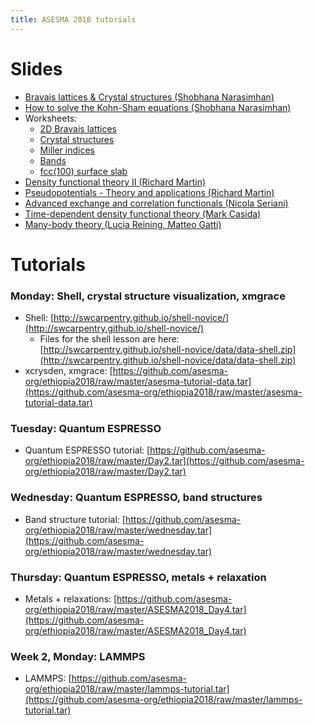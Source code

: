 ```yaml
---
title: ASESMA 2018 tutorials
---
```


# Slides

- [Bravais lattices & Crystal structures (Shobhana Narasimhan)](https://github.com/asesma-org/ethiopia2018/raw/master/slides/ssp_review_addis_2018.pdf)
- [How to solve the Kohn-Sham equations (Shobhana Narasimhan)](https://github.com/asesma-org/ethiopia2018/raw/master/slides/bands_scf_addis.pdf)
- Worksheets:
  - [2D Bravais lattices](https://github.com/asesma-org/ethiopia2018/raw/master/slides/worksheet1_2DBravLats.pdf)
  - [Crystal structures](https://github.com/asesma-org/ethiopia2018/raw/master/slides/worksheet2_Xtalstructure.pdf)
  - [Miller indices](https://github.com/asesma-org/ethiopia2018/raw/master/slides/worksheet3_millerindices.pdf)
  - [Bands](https://github.com/asesma-org/ethiopia2018/raw/master/slides/worksheet4_bands.pdf)
  - [fcc(100) surface slab](https://github.com/asesma-org/ethiopia2018/raw/master/slides/worksheet5_surfaceslab.pdf)
- [Density functional theory II (Richard Martin)](https://github.com/asesma-org/ethiopia2018/raw/master/slides/Martin-DFT.pdf)
- [Pseudopotentials - Theory and applications (Richard Martin)](https://github.com/asesma-org/ethiopia2018/raw/master/slides/Martin-Pseudopotentials.pdf)
- [Advanced exchange and correlation functionals (Nicola Seriani)](https://github.com/asesma-org/ethiopia2018/raw/master/slides/Seriani-functionals.pdf)
- [Time-dependent density functional theory (Mark Casida)](https://github.com/asesma-org/ethiopia2018/raw/master/slides/Casida-TDDFT.pdf)
- [Many-body theory (Lucia Reining, Matteo Gatti)](https://github.com/asesma-org/ethiopia2018/raw/master/slides/addis-complete.pdf)

# Tutorials

### Monday: Shell, crystal structure visualization, xmgrace

- Shell: [http://swcarpentry.github.io/shell-novice/](http://swcarpentry.github.io/shell-novice/)
  - Files for the shell lesson are here: [http://swcarpentry.github.io/shell-novice/data/data-shell.zip](http://swcarpentry.github.io/shell-novice/data/data-shell.zip)
- xcrysden, xmgrace: [https://github.com/asesma-org/ethiopia2018/raw/master/asesma-tutorial-data.tar](https://github.com/asesma-org/ethiopia2018/raw/master/asesma-tutorial-data.tar)

### Tuesday: Quantum ESPRESSO

- Quantum ESPRESSO tutorial: [https://github.com/asesma-org/ethiopia2018/raw/master/Day2.tar](https://github.com/asesma-org/ethiopia2018/raw/master/Day2.tar)

### Wednesday: Quantum ESPRESSO, band structures

- Band structure tutorial: [https://github.com/asesma-org/ethiopia2018/raw/master/wednesday.tar](https://github.com/asesma-org/ethiopia2018/raw/master/wednesday.tar)

### Thursday: Quantum ESPRESSO, metals + relaxation

- Metals + relaxations: [https://github.com/asesma-org/ethiopia2018/raw/master/ASESMA2018_Day4.tar](https://github.com/asesma-org/ethiopia2018/raw/master/ASESMA2018_Day4.tar)

### Week 2, Monday: LAMMPS

- LAMMPS: [https://github.com/asesma-org/ethiopia2018/raw/master/lammps-tutorial.tar](https://github.com/asesma-org/ethiopia2018/raw/master/lammps-tutorial.tar)
